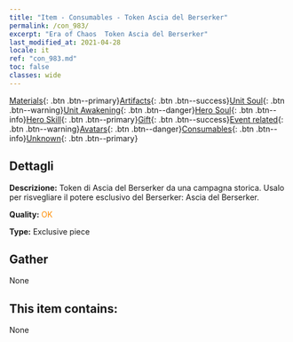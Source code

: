 ```yaml
---
title: "Item - Consumables - Token Ascia del Berserker"
permalink: /con_983/
excerpt: "Era of Chaos  Token Ascia del Berserker"
last_modified_at: 2021-04-28
locale: it
ref: "con_983.md"
toc: false
classes: wide
---
```

 [Materials](/ItemsIT/){: .btn .btn--primary}[Artifacts](/ItemsIT/Artifacts/){: .btn .btn--success}[Unit Soul](/ItemsIT/UnitSoul/){: .btn .btn--warning}[Unit Awakening](/ItemsIT/UnitAwakening/){: .btn .btn--danger}[Hero Soul](/ItemsIT/HeroSoul/){: .btn .btn--info}[Hero Skill](/ItemsIT/HeroSkill/){: .btn .btn--primary}[Gift](/ItemsIT/Gift/){: .btn .btn--success}[Event related](/ItemsIT/Events/){: .btn .btn--warning}[Avatars](/ItemsIT/Avatars/){: .btn .btn--danger}[Consumables](/ItemsIT/Consumables/){: .btn .btn--info}[Unknown](/ItemsIT/Unknown/){: .btn .btn--primary}

## Dettagli
 **Descrizione:** Token di Ascia del Berserker da una campagna storica. Usalo per risvegliare il potere esclusivo del Berserker: Ascia del Berserker.

 **Quality:** <span style="color: #FF8C00">OK</span>

 **Type:** Exclusive piece

## Gather

  None

## This item contains:

  None

